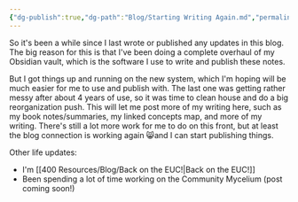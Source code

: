 ```yaml
---
{"dg-publish":true,"dg-path":"Blog/Starting Writing Again.md","permalink":"/blog/starting-writing-again/"}
---
```


So it's been a while since I last wrote or published any updates in this blog. The big reason for this is that I've been doing a complete overhaul of my Obsidian vault, which is the software I use to write and publish these notes. 

But I got things up and running on the new system, which I'm hoping will be much easier for me to use and publish with. The last one was getting rather messy after about 4 years of use, so it was time to clean house and do a big reorganization push. This will let me post more of my writing here, such as my book notes/summaries, my linked concepts map, and more of my writing. There's still a lot more work for me to do on this front, but at least the blog connection is working again 😸and I can start publishing things. 

Other life updates: 
- I'm [[400 Resources/Blog/Back on the EUC!\|Back on the EUC!]]
- Been spending a lot of time working on the Community Mycelium (post coming soon!)